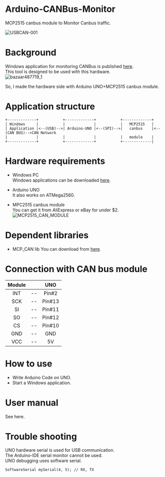 # Arduino-CANBus-Monitor
MCP2515 canbus module to Monitor Canbus traffic.

![USBCAN-001](https://user-images.githubusercontent.com/6020549/86521937-b7b74c80-be91-11ea-90c4-9585b1489965.jpg)

# Background

Windows application for monitoring CANBus is published [here](https://github.com/SeeedDocument/USB-CAN_Analyzer/tree/master/res/USB-CAN%20software%20and%20drive(v7.10)/Program).   
This tool is designed to be used with this hardware.   
![bazaar487719_1](https://user-images.githubusercontent.com/6020549/86521939-b9811000-be91-11ea-8dfc-2bc8e24d7f0c.jpg)

So, I made the hardware side with Arduino UNO+MCP2515 canbus module.   


# Application structure
```
+-------------+           +-------------+           +-------------+
| Windows     |           |             |           |   MCP2515   |
| Application |<--(USB)-->| Arduino-UNO |<--(SPI)-->|   canbus    |<--(CAN BUS)-->CAN Network
|             |           |             |           |   module    |
+-------------+           +-------------+           +-------------|
```

# Hardware requirements

- Windows PC   
Windows applications can be downloaded [here](https://github.com/SeeedDocument/USB-CAN_Analyzer/tree/master/res/USB-CAN%20software%20and%20drive(v7.10)/Program).

- Arduino UNO   
It also works on ATMega2560.   

- MPC2515 canbus module   
You can get it from AliExpress or eBay for under $2.   
![MCP2515_CAN_MODULE](https://user-images.githubusercontent.com/6020549/86521994-7ffcd480-be92-11ea-9248-8a3f06a0ae2f.JPG)


# Dependent libraries

- MCP_CAN lib
You can download from [here](https://github.com/coryjfowler/MCP_CAN_lib).


# Connection with CAN bus module

|Module||UNO|
|:-:|:-:|:-:|
|INT|--|Pin#2|
|SCK|--|Pin#13|
|SI|--|Pin#11|
|SO|--|Pin#12|
|CS|--|Pin#10|
|GND|--|GND|
|VCC|--|5V|


# How to use

- Write Arduino Code on UNO.   
- Start a Windows application.   

# User manual
See here.   

# Trouble shooting
UNO hardware serial is used for USB communication.   
The Arduino-IDE serial monitor cannot be used.   
UNO debugging uses software serial.   
```
SoftwareSerial mySerial(4, 5); // RX, TX
```


